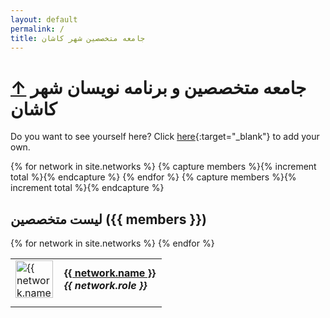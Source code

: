 ```yaml
---
layout: default
permalink: /
title: جامعه متخصصین شهر کاشان
---
```


<h1>
	<a href="/">&uarr;</a>
	جامعه متخصصین و برنامه نویسان شهر کاشان
</h1>

Do you want to see yourself here? Click [here](https://github.com/NextCommunity/NextCommunity.github.io){:target="\_blank"} to add your own.

<style type="text/css">
.accounts tr {
  float: left;
  width: 100%;
  list-style: none;
  margin-bottom: 10px;
}
.accounts tr .second {
  font-size: 20px;
}
.accounts tr h1, .accounts tr h2, .accounts tr h3, .accounts tr h4, .accounts tr h5, .accounts tr h6 {
  margin-left: 0px !important;
  padding-left: 0px !important;
  margin-right: 0px !important;
  padding-right: 0px !important;
}
.accounts tr .second * {
  font-size: initial;
}
.accounts h4, .accounts h5, .accounts h6 {
  padding: 0;
  margin: 0;
  background: transparent !important;
  border: 0px !important;
}
.accounts tr a.avatar:hover {
  background: transparent !important;
  border: 0px !important;
}
</style>

{% for network in site.networks %}
{% capture members %}{% increment total %}{% endcapture %}
{% endfor %}
{% capture members %}{% increment total %}{% endcapture %}

## لیست متخصصین ({{ members }})
<table class="accounts" width="100%" border="0">
  {% for network in site.networks %}
  <tr>
    <td width="auto">
       <a href="{{ network.url | relative_url }}" class="avatar">
         <img src="https://github.com/{{ network.github }}.png?size=80" width="60"
            alt="{{ network.name }}">
       </a>
    </td>
    <td class="second">
      <h4>
        <a href="{{ network.url | relative_url }}">
          {{ network.name }}
        </a>
      </h4>
      <h5>{{ network.role }}</h5>
    </td>
  </tr>
  {% endfor %}
</table>
